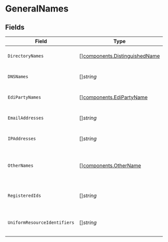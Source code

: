 # GeneralNames


## Fields

| Field                                                                                            | Type                                                                                             | Required                                                                                         | Description                                                                                      |
| ------------------------------------------------------------------------------------------------ | ------------------------------------------------------------------------------------------------ | ------------------------------------------------------------------------------------------------ | ------------------------------------------------------------------------------------------------ |
| `DirectoryNames`                                                                                 | [][components.DistinguishedName](../../models/components/distinguishedname.md)                   | :heavy_minus_sign:                                                                               | The parsed directoryName entries in the GeneralName.                                             |
| `DNSNames`                                                                                       | []*string*                                                                                       | :heavy_minus_sign:                                                                               | The parsed dNSName entries in the GeneralName.                                                   |
| `EdiPartyNames`                                                                                  | [][components.EdiPartyName](../../models/components/edipartyname.md)                             | :heavy_minus_sign:                                                                               | The parsed eDIPartyName entries in the GeneralName.                                              |
| `EmailAddresses`                                                                                 | []*string*                                                                                       | :heavy_minus_sign:                                                                               | The parsed rfc822Name entries in the GeneralName.                                                |
| `IPAddresses`                                                                                    | []*string*                                                                                       | :heavy_minus_sign:                                                                               | The parsed ipAddress entries in the GeneralName.                                                 |
| `OtherNames`                                                                                     | [][components.OtherName](../../models/components/othername.md)                                   | :heavy_minus_sign:                                                                               | The parsed otherName entries in the GeneralName. An arbitrary binary value identified by an OID. |
| `RegisteredIds`                                                                                  | []*string*                                                                                       | :heavy_minus_sign:                                                                               | The parsed registeredID entries in the GeneralName. Stored in dotted-decimal format.             |
| `UniformResourceIdentifiers`                                                                     | []*string*                                                                                       | :heavy_minus_sign:                                                                               | The parsed uniformResourceIdentifier entries in the GeneralName.                                 |